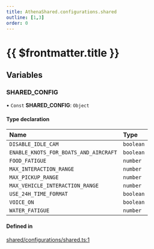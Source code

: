 ```yaml
---
title: AthenaShared.configurations.shared
outline: [1,3]
order: 0
---
```


# {{ $frontmatter.title }}


## Variables

### SHARED\_CONFIG

• `Const` **SHARED\_CONFIG**: `Object`

#### Type declaration

| Name | Type |
| :------ | :------ |
| `DISABLE_IDLE_CAM` | `boolean` |
| `ENABLE_KNOTS_FOR_BOATS_AND_AIRCRAFT` | `boolean` |
| `FOOD_FATIGUE` | `number` |
| `MAX_INTERACTION_RANGE` | `number` |
| `MAX_PICKUP_RANGE` | `number` |
| `MAX_VEHICLE_INTERACTION_RANGE` | `number` |
| `USE_24H_TIME_FORMAT` | `boolean` |
| `VOICE_ON` | `boolean` |
| `WATER_FATIGUE` | `number` |

#### Defined in

[shared/configurations/shared.ts:1](https://github.com/Stuyk/altv-athena/blob/492641c/src/core/shared/configurations/shared.ts#L1)
